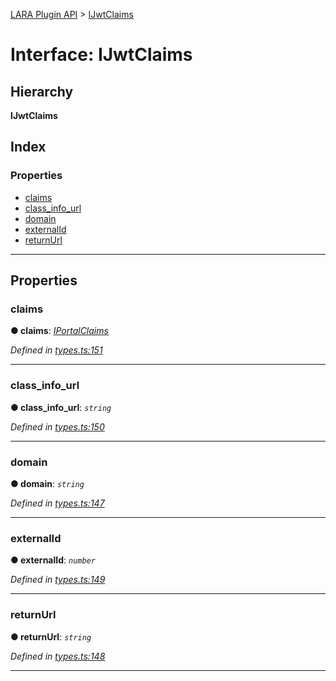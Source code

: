 [LARA Plugin API](../README.md) > [IJwtClaims](../interfaces/ijwtclaims.md)

# Interface: IJwtClaims

## Hierarchy

**IJwtClaims**

## Index

### Properties

* [claims](ijwtclaims.md#claims)
* [class_info_url](ijwtclaims.md#class_info_url)
* [domain](ijwtclaims.md#domain)
* [externalId](ijwtclaims.md#externalid)
* [returnUrl](ijwtclaims.md#returnurl)

---

## Properties

<a id="claims"></a>

###  claims

**● claims**: *[IPortalClaims](iportalclaims.md)*

*Defined in [types.ts:151](../../../lara-typescript/src/plugin-api/types.ts#L151)*

___
<a id="class_info_url"></a>

###  class_info_url

**● class_info_url**: *`string`*

*Defined in [types.ts:150](../../../lara-typescript/src/plugin-api/types.ts#L150)*

___
<a id="domain"></a>

###  domain

**● domain**: *`string`*

*Defined in [types.ts:147](../../../lara-typescript/src/plugin-api/types.ts#L147)*

___
<a id="externalid"></a>

###  externalId

**● externalId**: *`number`*

*Defined in [types.ts:149](../../../lara-typescript/src/plugin-api/types.ts#L149)*

___
<a id="returnurl"></a>

###  returnUrl

**● returnUrl**: *`string`*

*Defined in [types.ts:148](../../../lara-typescript/src/plugin-api/types.ts#L148)*

___

